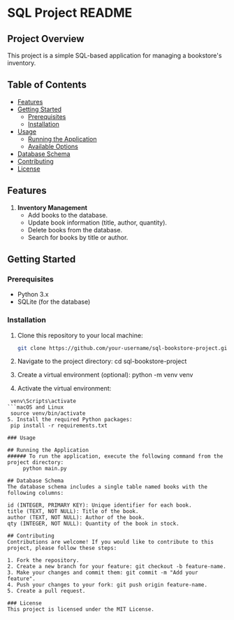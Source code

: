 # SQL Project README

## Project Overview

This project is a simple SQL-based application for managing a bookstore's inventory.

## Table of Contents

- [Features](#features)
- [Getting Started](#getting-started)
  - [Prerequisites](#prerequisites)
  - [Installation](#installation)
- [Usage](#usage)
  - [Running the Application](#running-the-application)
  - [Available Options](#available-options)
- [Database Schema](#database-schema)
- [Contributing](#contributing)
- [License](#license)

## Features

1. **Inventory Management**
   - Add books to the database.
   - Update book information (title, author, quantity).
   - Delete books from the database.
   - Search for books by title or author.


## Getting Started

### Prerequisites

- Python 3.x
- SQLite (for the database)

### Installation

1. Clone this repository to your local machine:

   ```bash
   git clone https://github.com/your-username/sql-bookstore-project.git
2. Navigate to the project directory:
   cd sql-bookstore-project
3. Create a virtual environment (optional):
   python -m venv venv
4. Activate the virtual environment:
  ```Windows
   venv\Scripts\activate
  ```macOS and Linux
   source venv/bin/activate
5. Install the required Python packages:
   pip install -r requirements.txt

### Usage

## Running the Application
###### To run the application, execute the following command from the project directory:
       python main.py

## Database Schema
The database schema includes a single table named books with the following columns:

id (INTEGER, PRIMARY KEY): Unique identifier for each book.
title (TEXT, NOT NULL): Title of the book.
author (TEXT, NOT NULL): Author of the book.
qty (INTEGER, NOT NULL): Quantity of the book in stock.

## Contributing 
Contributions are welcome! If you would like to contribute to this project, please follow these steps:

1. Fork the repository.
2. Create a new branch for your feature: git checkout -b feature-name.
3. Make your changes and commit them: git commit -m "Add your feature".
4. Push your changes to your fork: git push origin feature-name.
5. Create a pull request.

### License 
This project is licensed under the MIT License.


